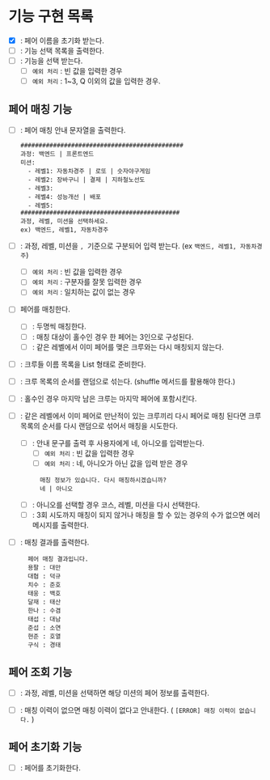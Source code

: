 # 기능 구현 목록
- [X] : 페어 이름을 초기화 받는다.
- [ ] : 기능 선택 목록을 출력한다.
- [ ] : 기능을 선택 받는다.
  - [ ] `예외 처리` : 빈 값을 입력한 경우
  - [ ] `예외 처리` : 1~3, Q 이외의 값을 입력한 경우.

## 페어 매칭 기능
- [ ] : 페어 매칭 안내 문자열을 출력한다.
    ```
    #############################################
    과정: 백엔드 | 프론트엔드
    미션:
      - 레벨1: 자동차경주 | 로또 | 숫자야구게임
      - 레벨2: 장바구니 | 결제 | 지하철노선도
      - 레벨3: 
      - 레벨4: 성능개선 | 배포
      - 레벨5: 
    ############################################
    과정, 레벨, 미션을 선택하세요.
    ex) 백엔드, 레벨1, 자동차경주
    ```
- [ ] : 과정, 레벨, 미션을 `, `기준으로 구분되어 입력 받는다. (ex `백엔드, 레벨1, 자동차경주`)
  - [ ] `예외 처리` : 빈 값을 입력한 경우
  - [ ] `예외 처리` : 구분자를 잘못 입력한 경우
  - [ ] `예외 처리` : 일치하는 값이 없는 경우
- [ ] 페어를 매칭한다.
  - [ ] : 두명씩 매칭한다.
  - [ ] : 매칭 대상이 홀수인 경우 한 페어는 3인으로 구성된다.
  - [ ] : 같은 레벨에서 이미 페어를 맺은 크루와는 다시 매칭되지 않는다.

- [ ] : 크루들 이름 목록을 List<String> 형태로 준비한다.
- [ ] : 크루 목록의 순서를 랜덤으로 섞는다. (shuffle 메서드를 활용해야 한다.)
- [ ] : 홀수인 경우 마지막 남은 크루는 마지막 페어에 포함시킨다.

- [ ] : 같은 레벨에서 이미 페어로 만난적이 있는 크루끼리 다시 페어로 매칭 된다면 크루 목록의 순서를 다시 랜덤으로 섞어서 매칭을 시도한다.
  - [ ] : 안내 문구를 출력 후 사용자에게 네, 아니오를 입력받는다.
    - [ ] `예외 처리` : 빈 값을 입력한 경우 
    - [ ] `예외 처리` : 네, 아니오가 아닌 값을 입력 받은 경우
    ```text
      매칭 정보가 있습니다. 다시 매칭하시겠습니까?
      네 | 아니오
    ```
  - [ ] : 아니오를 선택할 경우 코스, 레벨, 미션을 다시 선택한다.
  - [ ] : 3회 시도까지 매칭이 되지 않거나 매칭을 할 수 있는 경우의 수가 없으면 에러 메시지를 출력한다.

- [ ] : 매칭 결과를 출력한다.
  ```text
    페어 매칭 결과입니다.
    용팔 : 대만
    대협 : 덕규
    치수 : 준호
    태웅 : 백호
    달재 : 태산
    한나 : 수겸
    태섭 : 대남
    준섭 : 소연
    현준 : 호열
    구식 : 경태
  ```

## 페어 조회 기능
- [ ] : 과정, 레벨, 미션을 선택하면 해당 미션의 페어 정보를 출력한다.
- [ ] : 매칭 이력이 없으면 매칭 이력이 없다고 안내한다. ( `[ERROR] 매칭 이력이 없습니다.` )


## 페어 초기화 기능
- [ ] : 페어를 초기화한다.


